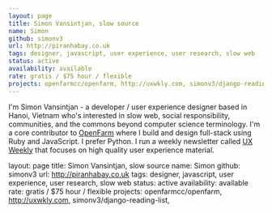 ```yaml
---
layout: page
title: Simon Vansintjan, slow source
name: Simon
github: simonv3
url: http://piranhabay.co.uk
tags: designer, javascript, user experience, user research, slow web
status: active
availability: available
rate: gratis / $75 hour / flexible
projects: openfarmcc/openfarm, http://uxwkly.com, simonv3/django-reading-list,
---
```


I'm Simon Vansintjan - a developer / user experience designer based in Hanoi, Vietnam who's interested in slow web, social responsibility, communities, and the commons beyond computer science terminology. I'm a core contributor to [OpenFarm](http://openfarm.cc) where I build and design full-stack using Ruby and JavaScript. I prefer Python. I run a weekly newsletter called [UX Weekly](http://uxwkly.com) that focuses on high quality user experience material.

layout: page
title: Simon Vansintjan, slow source
name: Simon
github: simonv3
url: http://piranhabay.co.uk
tags: designer, javascript, user experience, user research, slow web
status: active
availability: available
rate: gratis / $75 hour / flexible
projects: openfarmcc/openfarm, http://uxwkly.com, simonv3/django-reading-list,